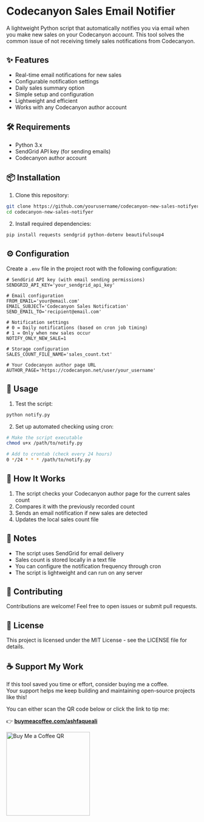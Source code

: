 # Codecanyon Sales Email Notifier

A lightweight Python script that automatically notifies you via email when you make new sales on your Codecanyon account. This tool solves the common issue of not receiving timely sales notifications from Codecanyon.

## ✨ Features

- Real-time email notifications for new sales
- Configurable notification settings
- Daily sales summary option
- Simple setup and configuration
- Lightweight and efficient
- Works with any Codecanyon author account

## 🛠️ Requirements

- Python 3.x
- SendGrid API key (for sending emails)
- Codecanyon author account

## 📦 Installation

1. Clone this repository:
```bash
git clone https://github.com/yourusername/codecanyon-new-sales-notifyer.git
cd codecanyon-new-sales-notifyer
```

2. Install required dependencies:
```bash
pip install requests sendgrid python-dotenv beautifulsoup4
```

## ⚙️ Configuration

Create a `.env` file in the project root with the following configuration:

```env
# SendGrid API key (with email sending permissions)
SENDGRID_API_KEY='your_sendgrid_api_key'

# Email configuration
FROM_EMAIL='your@email.com'
EMAIL_SUBJECT='Codecanyon Sales Notification'
SEND_EMAIL_TO='recipient@email.com'

# Notification settings
# 0 = Daily notifications (based on cron job timing)
# 1 = Only when new sales occur
NOTIFY_ONLY_NEW_SALE=1

# Storage configuration
SALES_COUNT_FILE_NAME='sales_count.txt'

# Your Codecanyon author page URL
AUTHOR_PAGE='https://codecanyon.net/user/your_username'
```

## 🚀 Usage

1. Test the script:
```bash
python notify.py
```

2. Set up automated checking using cron:
```bash
# Make the script executable
chmod u+x /path/to/notify.py

# Add to crontab (check every 24 hours)
0 */24 * * * /path/to/notify.py
```

## 🔧 How It Works

1. The script checks your Codecanyon author page for the current sales count
2. Compares it with the previously recorded count
3. Sends an email notification if new sales are detected
4. Updates the local sales count file

## 📝 Notes

- The script uses SendGrid for email delivery
- Sales count is stored locally in a text file
- You can configure the notification frequency through cron
- The script is lightweight and can run on any server

## 🤝 Contributing

Contributions are welcome! Feel free to open issues or submit pull requests.

## 📄 License

This project is licensed under the MIT License - see the LICENSE file for details.

## ☕ Support My Work

If this tool saved you time or effort, consider buying me a coffee.  
Your support helps me keep building and maintaining open-source projects like this!

You can either scan the QR code below or click the link to tip me:

👉 [**buymeacoffee.com/ashfaqueali**](https://buymeacoffee.com/ashfaqueali)

<img src="https://ashfaqsolangi.com/images/bmc_qr.png" alt="Buy Me a Coffee QR" width="220" height="220" />